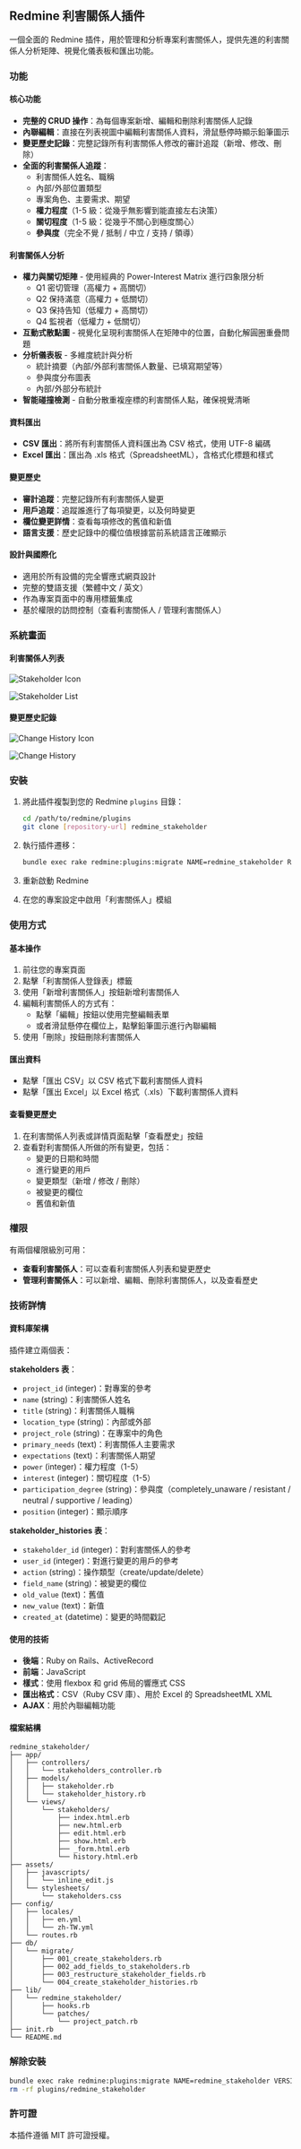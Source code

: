 ## Redmine 利害關係人插件

一個全面的 Redmine 插件，用於管理和分析專案利害關係人，提供先進的利害關係人分析矩陣、視覺化儀表板和匯出功能。

### 功能

#### 核心功能
- **完整的 CRUD 操作**：為每個專案新增、編輯和刪除利害關係人記錄
- **內聯編輯**：直接在列表視圖中編輯利害關係人資料，滑鼠懸停時顯示鉛筆圖示
- **變更歷史記錄**：完整記錄所有利害關係人修改的審計追蹤（新增、修改、刪除）
- **全面的利害關係人追蹤**：
  - 利害關係人姓名、職稱
  - 內部/外部位置類型
  - 專案角色、主要需求、期望
  - **權力程度**（1-5 級：從幾乎無影響到能直接左右決策）
  - **關切程度**（1-5 級：從幾乎不關心到極度關心）
  - **參與度**（完全不覺 / 抵制 / 中立 / 支持 / 領導）

#### 利害關係人分析
- **權力與關切矩陣** - 使用經典的 Power-Interest Matrix 進行四象限分析
  - Q1 密切管理（高權力 + 高關切）
  - Q2 保持滿意（高權力 + 低關切）
  - Q3 保持告知（低權力 + 高關切）
  - Q4 監視者（低權力 + 低關切）
- **互動式散點圖** - 視覺化呈現利害關係人在矩陣中的位置，自動化解圓圈重疊問題
- **分析儀表板** - 多維度統計與分析
  - 統計摘要（內部/外部利害關係人數量、已填寫期望等）
  - 參與度分布圖表
  - 內部/外部分布統計
- **智能碰撞檢測** - 自動分散重複座標的利害關係人點，確保視覺清晰

#### 資料匯出
- **CSV 匯出**：將所有利害關係人資料匯出為 CSV 格式，使用 UTF-8 編碼
- **Excel 匯出**：匯出為 .xls 格式（SpreadsheetML），含格式化標題和樣式

#### 變更歷史
- **審計追蹤**：完整記錄所有利害關係人變更
- **用戶追蹤**：追蹤誰進行了每項變更，以及何時變更
- **欄位變更詳情**：查看每項修改的舊值和新值
- **語言支援**：歷史記錄中的欄位值根據當前系統語言正確顯示

#### 設計與國際化
- 適用於所有設備的完全響應式網頁設計
- 完整的雙語支援（繁體中文 / 英文）
- 作為專案頁面中的專用標籤集成
- 基於權限的訪問控制（查看利害關係人 / 管理利害關係人）

### 系統畫面

#### 利害關係人列表
![Stakeholder Icon](image/icon-stakeholder.svg)

![Stakeholder List](image/1.png)

#### 變更歷史記錄
![Change History Icon](image/icon-history.svg)

![Change History](image/2.png)

### 安裝

1. 將此插件複製到您的 Redmine `plugins` 目錄：
   ```bash
   cd /path/to/redmine/plugins
   git clone [repository-url] redmine_stakeholder
   ```

2. 執行插件遷移：
   ```bash
   bundle exec rake redmine:plugins:migrate NAME=redmine_stakeholder RAILS_ENV=production
   ```

3. 重新啟動 Redmine

4. 在您的專案設定中啟用「利害關係人」模組

### 使用方式

#### 基本操作
1. 前往您的專案頁面
2. 點擊「利害關係人登錄表」標籤
3. 使用「新增利害關係人」按鈕新增利害關係人
4. 編輯利害關係人的方式有：
   - 點擊「編輯」按鈕以使用完整編輯表單
   - 或者滑鼠懸停在欄位上，點擊鉛筆圖示進行內聯編輯
5. 使用「刪除」按鈕刪除利害關係人

#### 匯出資料
- 點擊「匯出 CSV」以 CSV 格式下載利害關係人資料
- 點擊「匯出 Excel」以 Excel 格式（.xls）下載利害關係人資料

#### 查看變更歷史
1. 在利害關係人列表或詳情頁面點擊「查看歷史」按鈕
2. 查看對利害關係人所做的所有變更，包括：
   - 變更的日期和時間
   - 進行變更的用戶
   - 變更類型（新增 / 修改 / 刪除）
   - 被變更的欄位
   - 舊值和新值

### 權限
有兩個權限級別可用：
- **查看利害關係人**：可以查看利害關係人列表和變更歷史
- **管理利害關係人**：可以新增、編輯、刪除利害關係人，以及查看歷史

### 技術詳情

#### 資料庫架構
插件建立兩個表：

**stakeholders 表**：
- `project_id` (integer)：對專案的參考
- `name` (string)：利害關係人姓名
- `title` (string)：利害關係人職稱
- `location_type` (string)：內部或外部
- `project_role` (string)：在專案中的角色
- `primary_needs` (text)：利害關係人主要需求
- `expectations` (text)：利害關係人期望
- `power` (integer)：權力程度（1-5）
- `interest` (integer)：關切程度（1-5）
- `participation_degree` (string)：參與度（completely_unaware / resistant / neutral / supportive / leading）
- `position` (integer)：顯示順序

**stakeholder_histories 表**：
- `stakeholder_id` (integer)：對利害關係人的參考
- `user_id` (integer)：對進行變更的用戶的參考
- `action` (string)：操作類型（create/update/delete）
- `field_name` (string)：被變更的欄位
- `old_value` (text)：舊值
- `new_value` (text)：新值
- `created_at` (datetime)：變更的時間戳記

#### 使用的技術
- **後端**：Ruby on Rails、ActiveRecord
- **前端**：JavaScript
- **樣式**：使用 flexbox 和 grid 佈局的響應式 CSS
- **匯出格式**：CSV（Ruby CSV 庫）、用於 Excel 的 SpreadsheetML XML
- **AJAX**：用於內聯編輯功能

#### 檔案結構
```
redmine_stakeholder/
├── app/
│   ├── controllers/
│   │   └── stakeholders_controller.rb
│   ├── models/
│   │   ├── stakeholder.rb
│   │   └── stakeholder_history.rb
│   └── views/
│       └── stakeholders/
│           ├── index.html.erb
│           ├── new.html.erb
│           ├── edit.html.erb
│           ├── show.html.erb
│           ├── _form.html.erb
│           └── history.html.erb
├── assets/
│   ├── javascripts/
│   │   └── inline_edit.js
│   └── stylesheets/
│       └── stakeholders.css
├── config/
│   ├── locales/
│   │   ├── en.yml
│   │   └── zh-TW.yml
│   └── routes.rb
├── db/
│   └── migrate/
│       ├── 001_create_stakeholders.rb
│       ├── 002_add_fields_to_stakeholders.rb
│       ├── 003_restructure_stakeholder_fields.rb
│       └── 004_create_stakeholder_histories.rb
├── lib/
│   └── redmine_stakeholder/
│       ├── hooks.rb
│       └── patches/
│           └── project_patch.rb
├── init.rb
└── README.md
```

### 解除安裝

```bash
bundle exec rake redmine:plugins:migrate NAME=redmine_stakeholder VERSION=0 RAILS_ENV=production
rm -rf plugins/redmine_stakeholder
```

### 許可證

本插件遵循 MIT 許可證授權。